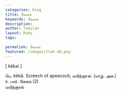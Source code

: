 ```yaml
---
categories: blog
title: கேகை
keywords: கேகை
description: 
author: Tamilan
layout: Ruby
tags: 
 
permalink: கேகை
featured: /images/ttak-48.png
---
```

  
[ kēkai ]  
  
பெ. kēkā. Screech of apeacock; மயிற்குரல். (யாழ். அக.)  
s. பார். கேகம் (2)  
மயிற்குரல்